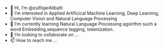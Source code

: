- 👋 Hi, I’m @zulfiqarAlibalti
- 👀 I’m interested in Applied Artificical Machine Learning, Deep Learning, Computer Vision and Natural Language Processing
- 🌱 I’m currently learning Natural Language Processing agoirthm such a word Embedding,sequence tagging, tokenization.
- 💞️ I’m looking to collaborate on ...
- 📫 How to reach me ...

<!---
zulfiqarAlibalti/zulfiqarAlibalti is a ✨ special ✨ repository because its `README.md` (this file) appears on your GitHub profile.
You can click the Preview link to take a look at your changes.
--->
